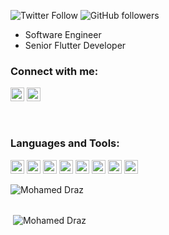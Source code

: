 
![Twitter Follow](https://img.shields.io/twitter/follow/drazph?label=draz.ph&logo=twitter&style=for-the-badge)
![GitHub followers](https://img.shields.io/github/followers/draz26648?logo=GitHub&style=for-the-badge)

* Software Engineer
* Senior Flutter Developer


### Connect with me:

<a href="https://twitter.com/drazph" target="blank"><img src="https://cdn.jsdelivr.net/npm/simple-icons@3.0.1/icons/twitter.svg" alt="Draz" height="22" width="22" /></a>
<a href="https://linkedin.com/in/mohamed-draz-836a4b199" target="blank"><img src="https://cdn.jsdelivr.net/npm/simple-icons@3.0.1/icons/linkedin.svg" alt="Draz" height="22" width="22" /></a>
</a>


<br />

### Languages and Tools:

<p align="left"><img src="https://cdn.jsdelivr.net/npm/simple-icons@3.0.1/icons/dart.svg" alt="Dart" width="22" height="22" color = "gray"/> <img src="https://cdn.jsdelivr.net/npm/simple-icons@3.0.1/icons/django.svg" alt="Django" width="22" height="22"/> <img src="https://cdn.jsdelivr.net/npm/simple-icons@3.0.1/icons/figma.svg" alt="figma" width="22" height="22"/> <img src="https://cdn.jsdelivr.net/npm/simple-icons@3.0.1/icons/firebase.svg" alt="firebase" width="22" height="22"/> <img src="https://cdn.jsdelivr.net/npm/simple-icons@3.0.1/icons/flutter.svg" alt="flutter" width="22" height="22"/> <img src="https://cdn.jsdelivr.net/npm/simple-icons@3.0.1/icons/git.svg" alt="git" width="22" height="22"/> <img src="https://cdn.jsdelivr.net/npm/simple-icons@3.0.1/icons/python.svg" alt="python" width="22" height="22"/> <img src="https://cdn.jsdelivr.net/npm/simple-icons@3.0.1/icons/sketch.svg" alt="sketch" width="22" height="22"/> </p>

<p><img align="left" src="https://github-readme-stats.vercel.app/api/top-langs/?username=draz26648&layout=compact&hide=html" alt="Mohamed Draz" /></p>
<br>
</br>
<p>&nbsp;<img align="center" src="https://github-readme-stats.vercel.app/api?username=draz26648&show_icons=true" alt="Mohamed Draz" /></p>
